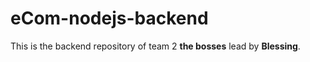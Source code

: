 # eCom-nodejs-backend

This is the backend repository of team 2 **the bosses** lead by **Blessing**.

